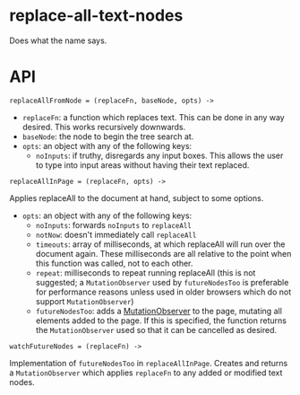 replace-all-text-nodes
======================

Does what the name says.

# API

```
replaceAllFromNode = (replaceFn, baseNode, opts) ->
```
- `replaceFn`: a function which replaces text. This can be done in any way desired. This works recursively downwards.
- `baseNode`: the node to begin the tree search at.
- `opts`: an object with any of the following keys:
  - `noInputs`: if truthy, disregards any input boxes. This allows the user to type into input areas without having their text replaced.

```
replaceAllInPage = (replaceFn, opts) ->
```
Applies replaceAll to the document at hand, subject to some options.
- `opts`: an object with any of the following keys:
  - `noInputs`: forwards `noInputs` to `replaceAll`
  - `notNow`: doesn't immediately call `replaceAll`
  - `timeouts`: array of milliseconds, at which replaceAll will run over the document again. These milliseconds are all relative to the point when this function was called, not to each other.
  - `repeat`: milliseconds to repeat running replaceAll (this is not suggested; a `MutationObserver` used by `futureNodesToo` is preferable for performance reasons unless used in older browsers which do not support `MutationObserver`)
  - `futureNodesToo`: adds a [MutationObserver](https://developer.mozilla.org/en-US/docs/Web/API/MutationObserver) to the page, mutating all elements added to the page. If this is specified, the function returns the `MutationObserver` used so that it can be cancelled as desired.

```
watchFutureNodes = (replaceFn) ->
```
Implementation of `futureNodesToo` in `replaceAllInPage`. Creates and returns a `MutationObserver` which applies `replaceFn` to any added or modified text nodes.

